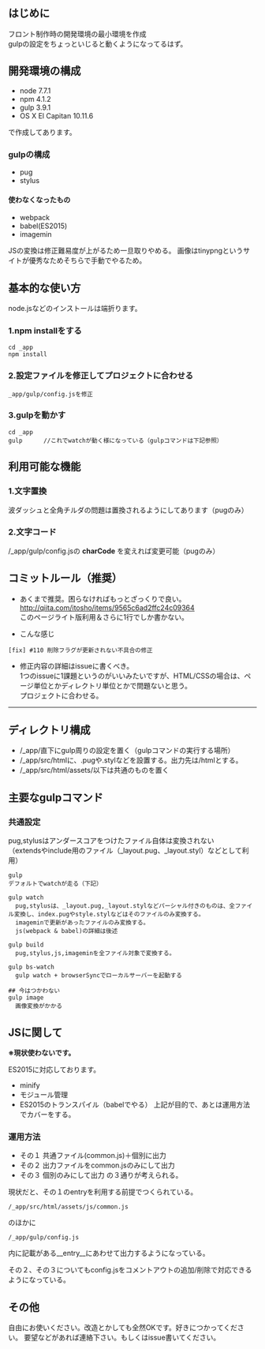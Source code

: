 ## はじめに
フロント制作時の開発環境の最小環境を作成  
gulpの設定をちょっといじると動くようになってるはず。

## 開発環境の構成
- node 7.7.1
- npm 4.1.2
- gulp 3.9.1
- OS X El Capitan 10.11.6

で作成してあります。

### gulpの構成
- pug
- stylus

#### 使わなくなったもの
- webpack
- babel(ES2015)
- imagemin

JSの変換は修正難易度が上がるため一旦取りやめる。
画像はtinypngというサイトが優秀なためそちらで手動でやるため。

## 基本的な使い方
node.jsなどのインストールは端折ります。

### 1.npm installをする
```
cd _app
npm install
```

### 2.設定ファイルを修正してプロジェクトに合わせる
```
_app/gulp/config.jsを修正
```

### 3.gulpを動かす
```
cd _app
gulp      //これでwatchが動く様になっている（gulpコマンドは下記参照）
```

## 利用可能な機能
### 1.文字置換
波ダッシュと全角チルダの問題は置換されるようにしてあります（pugのみ）

### 2.文字コード
/\_app/gulp/config.jsの **charCode** を変えれば変更可能（pugのみ）

## コミットルール（推奨）
- あくまで推奨。困らなければもっとざっくりで良い。  
http://qiita.com/itosho/items/9565c6ad2ffc24c09364  
このページライト版利用＆さらに1行でしか書かない。

- こんな感じ
```
[fix] #110 削除フラグが更新されない不具合の修正
```

- 修正内容の詳細はissueに書くべき。  
1つのissueに1課題というのがいいみたいですが、HTML/CSSの場合は、ページ単位とかディレクトリ単位とかで問題ないと思う。  
プロジェクトに合わせる。

---

## ディレクトリ構成
- /\_app/直下にgulp周りの設定を置く（gulpコマンドの実行する場所）
- /\_app/src/htmlに、.pugや.stylなどを設置する。出力先は/htmlとする。
- /\_app/src/html/assets/以下は共通のものを置く

## 主要なgulpコマンド
### 共通設定
pug,stylusはアンダースコアをつけたファイル自体は変換されない  
（extendsやinclude用のファイル（\_layout.pug、\_layout.styl）などとして利用）

```
gulp
デフォルトでwatchが走る（下記）

gulp watch
  pug,stylusは、_layout.pug,_layout.stylなどパーシャル付きのものは、全ファイル変換し、index.pugやstyle.stylなどはそのファイルのみ変換する。
  imageminで更新があったファイルのみ変換する。
  js(webpack & babel)の詳細は後述

gulp build
  pug,stylus,js,imageminを全ファイル対象で変換する。

gulp bs-watch
  gulp watch + browserSyncでローカルサーバーを起動する

## 今はつかわない
gulp image
  画像変換がかかる
```

## JSに関して
__※現状使わないです。__

ES2015に対応しております。
- minify
- モジュール管理
- ES2015のトランスパイル（babelでやる）
上記が目的で、あとは運用方法でカバーをする。

### 運用方法
- その１ 共通ファイル(common.js)＋個別に出力
- その２ 出力ファイルをcommon.jsのみにして出力
- その３ 個別のみにして出力
の３通りが考えられる。

現状だと、その１のentryを利用する前提でつくられている。
```
/_app/src/html/assets/js/common.js
```
のほかに
```
/_app/gulp/config.js
```
内に記載がある__entry__にあわせて出力するようになっている。

その２、その３についてもconfig.jsをコメントアウトの追加/削除で対応できるようになっている。


## その他
自由にお使いください。改造とかしても全然OKです。好きにつかってください。
要望などがあれば連絡下さい。もしくはissue書いてください。